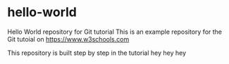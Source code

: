 # hello-world
Hello World repository for Git tutorial
This is an example repository for the Git tutoial on https://www.w3schools.com

This repository is built step by step in the tutorial
hey hey hey
